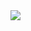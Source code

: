 <img src="https://capsule-render.vercel.app/api?type=venom&color=97DBAE&height=150&section=header&text=1025" />
